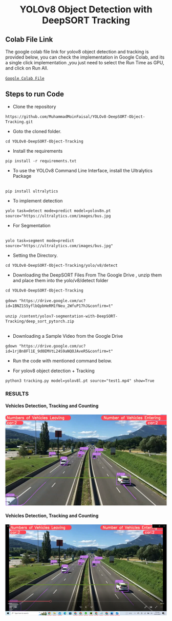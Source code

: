 <H1 align="center">
YOLOv8 Object Detection with DeepSORT Tracking </H1>

## Colab File Link 
The google colab file link for yolov8 object detection and tracking is provided below, you can check the implementation in Google Colab, and its a single click implementation
,you just need to select the Run Time as GPU, and click on Run All.

[`Google Colab File`](https://colab.research.google.com/drive/1Ls1WW9AwtdEjkm_q6e-IG31xP5aBDQyH?usp=sharing)

## Steps to run Code

- Clone the repository
```
https://github.com/MuhammadMoinFaisal/YOLOv8-DeepSORT-Object-Tracking.git
```
- Goto the cloned folder.
```
cd YOLOv8-DeepSORT-Object-Tracking
```
- Install the requirements
```
pip install -r requirements.txt

```
- To use the YOLOv8 Command Line Interface, install the Ultralytics Package
```

pip install ultralytics

```
- To implement detection
```
yolo task=detect mode=predict model=yolov8n.pt source="https://ultralytics.com/images/bus.jpg

```
- For Segmentation
```

yolo task=segment mode=predict  source="https://ultralytics.com/images/bus.jpg"

```
- Setting the Directory.
```
cd YOLOv8-DeepSORT-Object-Tracking/yolo/v8/detect

```
- Downloading the DeepSORT Files From The Google Drive , unzip them and place them into the yolo/v8/detect folder
```
cd YOLOv8-DeepSORT-Object-Tracking

gdown "https://drive.google.com/uc?id=1BNZ1S5yflbQpbHeRM1fNeu_2WfuP17hJ&confirm=t"

unzip /content/yolov7-segmentation-with-DeepSORT-Tracking/deep_sort_pytorch.zip


```
- Downloading a Sample Video from the Google Drive
```
gdown "https://drive.google.com/uc?id=1rjBn8Fl1E_9d0EMVtL24S9aNQOJAveR5&confirm=t"
```

- Run the code with mentioned command below.

- For yolov8 object detection + Tracking
```
python3 tracking.py model=yolov8l.pt source="test1.mp4" show=True
```

### RESULTS

#### Vehicles Detection, Tracking and Counting 
![](./figure/figure1.png)

#### Vehicles Detection, Tracking and Counting

![](./figure/figure2.png)
